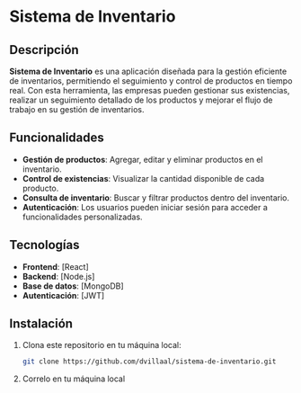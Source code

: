 # Sistema de Inventario

## Descripción

**Sistema de Inventario** es una aplicación diseñada para la gestión eficiente de inventarios, permitiendo el seguimiento y control de productos en tiempo real. Con esta herramienta, las empresas pueden gestionar sus existencias, realizar un seguimiento detallado de los productos y mejorar el flujo de trabajo en su gestión de inventarios.

## Funcionalidades

- **Gestión de productos**: Agregar, editar y eliminar productos en el inventario.
- **Control de existencias**: Visualizar la cantidad disponible de cada producto.
- **Consulta de inventario**: Buscar y filtrar productos dentro del inventario.
- **Autenticación**: Los usuarios pueden iniciar sesión para acceder a funcionalidades personalizadas.

## Tecnologías

- **Frontend**: [React]
- **Backend**: [Node.js]
- **Base de datos**: [MongoDB]
- **Autenticación**: [JWT]

## Instalación

1. Clona este repositorio en tu máquina local:
   ```bash
   git clone https://github.com/dvillaal/sistema-de-inventario.git

2. Correlo en tu máquina local
